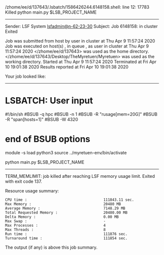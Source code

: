 /zhome/ee/d/137643/.lsbatch/1586426244.6148158.shell: line 12: 17783 Killed                  python main.py $LSB_PROJECT_NAME

------------------------------------------------------------
Sender: LSF System <lsfadmin@n-62-23-30>
Subject: Job 6148158: <NNAgent2network-60-20> in cluster <dcc> Exited

Job <NNAgent2network-60-20> was submitted from host <n-62-27-21> by user <s183905> in cluster <dcc> at Thu Apr  9 11:57:24 2020
Job was executed on host(s) <n-62-23-30>, in queue <hpc>, as user <s183905> in cluster <dcc> at Thu Apr  9 11:57:24 2020
</zhome/ee/d/137643> was used as the home directory.
</zhome/ee/d/137643/Desktop/TheMyretuen/Myretuen> was used as the working directory.
Started at Thu Apr  9 11:57:24 2020
Terminated at Fri Apr 10 19:01:38 2020
Results reported at Fri Apr 10 19:01:38 2020

Your job looked like:

------------------------------------------------------------
# LSBATCH: User input
#!/bin/sh
#BSUB -q hpc
#BSUB -n 1
#BSUB -R "rusage[mem=20G]"
#BSUB -R "span[hosts=1]"
#BSUB -W 4320
# end of BSUB options

module -s load python3
source ../myretuen-env/bin/activate

python main.py $LSB_PROJECT_NAME


------------------------------------------------------------

TERM_MEMLIMIT: job killed after reaching LSF memory usage limit.
Exited with exit code 137.

Resource usage summary:

    CPU time :                                   111843.11 sec.
    Max Memory :                                 20480 MB
    Average Memory :                             7148.29 MB
    Total Requested Memory :                     20480.00 MB
    Delta Memory :                               0.00 MB
    Max Swap :                                   -
    Max Processes :                              4
    Max Threads :                                8
    Run time :                                   111876 sec.
    Turnaround time :                            111854 sec.

The output (if any) is above this job summary.

